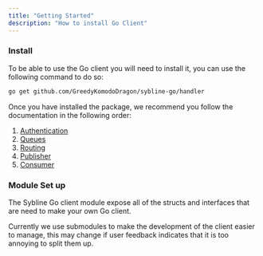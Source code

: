 ```yaml
---
title: "Getting Started"
description: "How to install Go Client"
---
```


### Install

To be able to use the Go client you will need to install it, you can use the following command to do so:
```bash
go get github.com/GreedyKomodoDragon/sybline-go/handler
```

Once you have installed the package, we recommend you follow the documentation in the following order:

1. [Authentication](/en/v030/golang/auth)
2. [Queues](/en/v030/golang/queue)
3. [Routing](/en/v030/golang/routing)
4. [Publisher](/en/v030/golang/publisher)
5. [Consumer](/en/v030/golang/consuming)

### Module Set up

The Sybline Go client module expose all of the structs and interfaces that are need to make your own Go client. 

Currently we use submodules to make the development of the client easier to manage, this may change if user feedback indicates that it is too annoying to split them up.